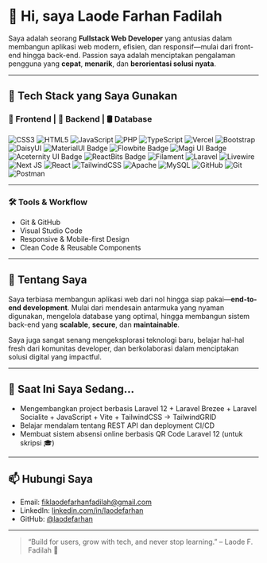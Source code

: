 # 👋 Hi, saya Laode Farhan Fadilah

Saya adalah seorang **Fullstack Web Developer** yang antusias dalam membangun aplikasi web modern, efisien, dan responsif—mulai dari front-end hingga back-end. Passion saya adalah menciptakan pengalaman pengguna yang **cepat**, **menarik**, dan **berorientasi solusi nyata**.

---

## 🚀 Tech Stack yang Saya Gunakan

### 🔷 Frontend | 🔶 Backend | 🛢️ Database
![CSS3](https://img.shields.io/badge/css3-%231572B6.svg?style=for-the-badge&logo=css3&logoColor=white) ![HTML5](https://img.shields.io/badge/html5-%23E34F26.svg?style=for-the-badge&logo=html5&logoColor=white) ![JavaScript](https://img.shields.io/badge/javascript-%23323330.svg?style=for-the-badge&logo=javascript&logoColor=%23F7DF1E) ![PHP](https://img.shields.io/badge/php-%23777BB4.svg?style=for-the-badge&logo=php&logoColor=white) ![TypeScript](https://img.shields.io/badge/typescript-%23007ACC.svg?style=for-the-badge&logo=typescript&logoColor=white) ![Vercel](https://img.shields.io/badge/vercel-%23000000.svg?style=for-the-badge&logo=vercel&logoColor=white) ![Bootstrap](https://img.shields.io/badge/bootstrap-%238511FA.svg?style=for-the-badge&logo=bootstrap&logoColor=white) ![DaisyUI](https://img.shields.io/badge/daisyui-5A0EF8?style=for-the-badge&logo=daisyui&logoColor=white) ![MaterialUI Badge](https://img.shields.io/badge/MUI-007FFF.svg?style=for-the-badge&logo=mui&logoColor=white) ![Flowbite Badge](https://img.shields.io/badge/Flowbite-38BDF8.svg?style=for-the-badge&logoColor=white) ![Magi UI Badge](https://img.shields.io/badge/Magi%20UI-8B5CF6.svg?style=for-the-badge&logoColor=white) ![Aceternity UI Badge](https://img.shields.io/badge/Aceternity%20UI-0F172A.svg?style=for-the-badge&logoColor=white) ![ReactBits Badge](https://img.shields.io/badge/ReactBits-3B82F6.svg?style=for-the-badge&logoColor=white) ![Filament](https://img.shields.io/badge/Filament-FFAA00?style=for-the-badge&logoColor=%23000000) ![Laravel](https://img.shields.io/badge/laravel-%23FF2D20.svg?style=for-the-badge&logo=laravel&logoColor=white) ![Livewire](https://img.shields.io/badge/livewire-%234e56a6.svg?style=for-the-badge&logo=livewire&logoColor=white) ![Next JS](https://img.shields.io/badge/Next-black?style=for-the-badge&logo=next.js&logoColor=white) ![React](https://img.shields.io/badge/react-%2320232a.svg?style=for-the-badge&logo=react&logoColor=%2361DAFB) ![TailwindCSS](https://img.shields.io/badge/tailwindcss-%2338B2AC.svg?style=for-the-badge&logo=tailwind-css&logoColor=white) ![Apache](https://img.shields.io/badge/apache-%23D42029.svg?style=for-the-badge&logo=apache&logoColor=white) ![MySQL](https://img.shields.io/badge/mysql-4479A1.svg?style=for-the-badge&logo=mysql&logoColor=white) ![GitHub](https://img.shields.io/badge/github-%23121011.svg?style=for-the-badge&logo=github&logoColor=white) ![Git](https://img.shields.io/badge/git-%23F05033.svg?style=for-the-badge&logo=git&logoColor=white) ![Postman](https://img.shields.io/badge/Postman-FF6C37?style=for-the-badge&logo=postman&logoColor=white)

---

### 🛠️ Tools & Workflow
- Git & GitHub
- Visual Studio Code
- Responsive & Mobile-first Design
- Clean Code & Reusable Components

---

## 🧠 Tentang Saya

Saya terbiasa membangun aplikasi web dari nol hingga siap pakai—**end-to-end development**. Mulai dari mendesain antarmuka yang nyaman digunakan, mengelola database yang optimal, hingga membangun sistem back-end yang **scalable**, **secure**, dan **maintainable**.

Saya juga sangat senang mengeksplorasi teknologi baru, belajar hal-hal fresh dari komunitas developer, dan berkolaborasi dalam menciptakan solusi digital yang impactful.

---

## 🌱 Saat Ini Saya Sedang...
- Mengembangkan project berbasis Laravel 12 + Laravel Brezee + Laravel Socialite + JavaScript + Vite + TailwindCSS -> TailwindGRID
- Belajar mendalam tentang REST API dan deployment CI/CD
- Membuat sistem absensi online berbasis QR Code Laravel 12 (untuk skripsi 🎓)

---

## 📫 Hubungi Saya

- Email: fiklaodefarhanfadilah@gmail.com
- LinkedIn: [linkedin.com/in/laodefarhan](https://linkedin.com/in/laode-farhan-fadilah-195a35368)
- GitHub: [@laodefarhan](https://github.com/laodefarhan)

---

> “Build for users, grow with tech, and never stop learning.” – Laode F. Fadilah 🚀

